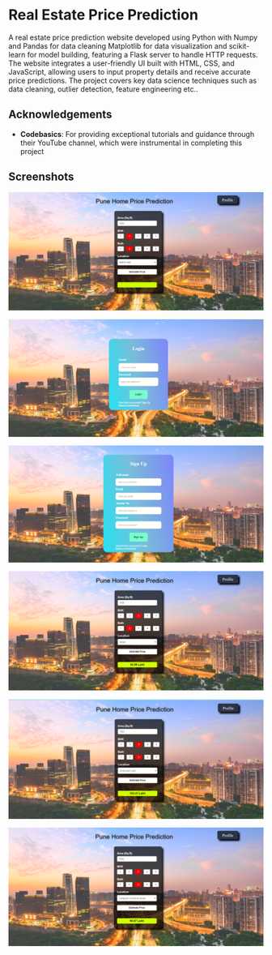 # Real Estate Price Prediction

 A real estate price prediction website developed using Python with Numpy and Pandas for data cleaning Matplotlib for data visualization and scikit-learn for model building, featuring a Flask server to handle HTTP requests. The website integrates a user-friendly UI built with HTML, CSS, and JavaScript, allowing users to input property details and receive accurate price predictions. The project covers key data science techniques such as data cleaning, outlier detection, feature engineering etc..

## Acknowledgements

-  **Codebasics**: For providing exceptional tutorials and guidance through their YouTube channel, which were instrumental in completing this project


## Screenshots

![Screenshot1](https://github.com/ApuravDivekar2032/Real-Estate-Price-Prediction/blob/main/Screenshot%20(665).png)

![Screenshot2](https://github.com/ApuravDivekar2032/Real-Estate-Price-Prediction/blob/main/Screenshot%20(666).png)

![Screenshot3](https://github.com/ApuravDivekar2032/Real-Estate-Price-Prediction/blob/main/Screenshot%20(667).png)


![Screenshot4](https://github.com/ApuravDivekar2032/Real-Estate-Price-Prediction/blob/main/Screenshot%20(668).png)

![Screenshot5](https://github.com/ApuravDivekar2032/Real-Estate-Price-Prediction/blob/main/Screenshot%20(669).png)

![Screenshot6](https://github.com/ApuravDivekar2032/Real-Estate-Price-Prediction/blob/main/Screenshot%20(671).png)
